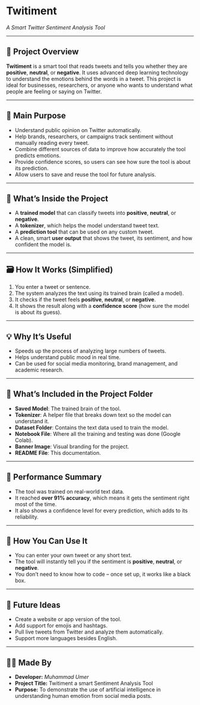 # **Twitiment**

*A Smart Twitter Sentiment Analysis Tool*

---

## 📌 **Project Overview**

**Twitiment** is a smart tool that reads tweets and tells you whether they are **positive**, **neutral**, or **negative**. It uses advanced deep learning technology to understand the emotions behind the words in a tweet. This project is ideal for businesses, researchers, or anyone who wants to understand what people are feeling or saying on Twitter.

---

## 🎯 **Main Purpose**

* Understand public opinion on Twitter automatically.
* Help brands, researchers, or campaigns track sentiment without manually reading every tweet.
* Combine different sources of data to improve how accurately the tool predicts emotions.
* Provide confidence scores, so users can see how sure the tool is about its prediction.
* Allow users to save and reuse the tool for future analysis.

---

## 🧰 **What’s Inside the Project**

* A **trained model** that can classify tweets into **positive**, **neutral**, or **negative**.
* A **tokenizer**, which helps the model understand tweet text.
* A **prediction tool** that can be used on any custom tweet.
* A clean, smart **user output** that shows the tweet, its sentiment, and how confident the model is.

---

## 🗃️ **How It Works (Simplified)**

1. You enter a tweet or sentence.
2. The system analyzes the text using its trained brain (called a model).
3. It checks if the tweet feels **positive**, **neutral**, or **negative**.
4. It shows the result along with a **confidence score** (how sure the model is about its guess).

---

## 💡 **Why It’s Useful**

* Speeds up the process of analyzing large numbers of tweets.
* Helps understand public mood in real time.
* Can be used for social media monitoring, brand management, and academic research.

---

## 📁 **What’s Included in the Project Folder**

* **Saved Model**: The trained brain of the tool.
* **Tokenizer**: A helper file that breaks down text so the model can understand it.
* **Dataset Folder**: Contains the text data used to train the model.
* **Notebook File**: Where all the training and testing was done (Google Colab).
* **Banner Image**: Visual branding for the project.
* **README File**: This documentation.

---

## 🧪 **Performance Summary**

* The tool was trained on real-world text data.
* It reached **over 91% accuracy**, which means it gets the sentiment right most of the time.
* It also shows a confidence level for every prediction, which adds to its reliability.

---

## 🚀 **How You Can Use It**

* You can enter your own tweet or any short text.
* The tool will instantly tell you if the sentiment is **positive**, **neutral**, or **negative**.
* You don’t need to know how to code – once set up, it works like a black box.

---

## 🔮 **Future Ideas**

* Create a website or app version of the tool.
* Add support for emojis and hashtags.
* Pull live tweets from Twitter and analyze them automatically.
* Support more languages besides English.

---

## 👩‍💻 **Made By**

* **Developer:** *Muhammad Umer*
* **Project Title:** Twitiment a smart Sentiment Analysis Tool
* **Purpose:** To demonstrate the use of artificial intelligence in understanding human emotion from social media posts.


